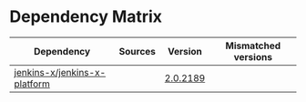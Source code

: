 # Dependency Matrix

Dependency | Sources | Version | Mismatched versions
---------- | ------- | ------- | -------------------
[jenkins-x/jenkins-x-platform](https://github.com/jenkins-x/jenkins-x-platform) |  | [2.0.2189](https://github.com/jenkins-x/jenkins-x-platform/releases/tag/v2.0.2189) | 
